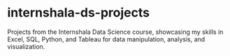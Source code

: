 # internshala-ds-projects
Projects from the Internshala Data Science course, showcasing my skills in Excel, SQL, Python, and Tableau for data manipulation, analysis, and visualization.
